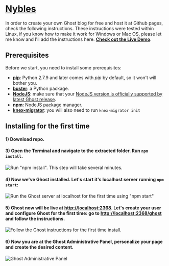 # [Nybles](https://nybles.herokuapp.com/) 

In order to create your own Ghost blog for free and host it at Github pages, check the following instructions. These instructions were tested within Linux, if you know how to make it work for Windows or Mac OS, please let me know and I'll add the instructions here. [**Check out the Live Demo**](https://nybles.herokuapp.com/).


## Prerequisites
Before we start, you need to install some prerequisites:
- [**pip**](https://pip.pypa.io/en/stable/quickstart/): Python 2.7.9 and later comes with *pip* by default, so it won't will bother you.
- [**buster**](https://pypi.python.org/pypi/buster/0.1.3): a Python package.
- [**NodeJS**](https://nodejs.org/en/): make sure that your [NodeJS version is officially supported by latest Ghost release](http://support.ghost.org/supported-node-versions/).
- [**npm**](https://nodejs.org/en/): NodeJS package manager.
- [**knex-migrator**](https://github.com/TryGhost/knex-migrator): you will also need to run `knex-migrator init`

## Installing for the first time
#### 1) Download repo.

#### 3) Open the Terminal and navigate to the extracted folder. Run `npm install`.
![Run "npm install". This step will take several minutes.](http://i.imgur.com/jUBPv3h.png)

#### 4) Now we've Ghost installed. Let's start it's localhost server running `npm start`:
![Run the Ghost server at localhost for the first time using "npm start"](http://i.imgur.com/m49izT3.png)

#### 5) Ghost now will be live at [http://localhost:2368](http://localhost:2368). Let's create your user and configure Ghost for the first time: go to [http://localhost:2368/ghost](http://localhost:2368/ghost) and follow the instructions.
![Follow the Ghost instructions for the first time install.](http://i.imgur.com/lss8Rbw.png)

#### 6) Now you are at the Ghost Administrative Panel, personalize your page and create the desired content.
![Ghost Administrative Panel](http://i.imgur.com/lXhbMJK.png)